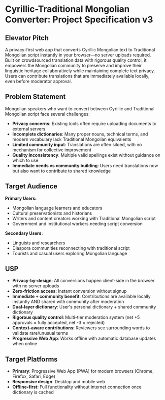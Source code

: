 # Cyrillic-Traditional Mongolian Converter: Project Specification v3

## Elevator Pitch
A privacy-first web app that converts Cyrillic Mongolian text to Traditional Mongolian script instantly in your browser—no server uploads required. Built on crowdsourced translation data with rigorous quality control, it empowers the Mongolian community to preserve and improve their linguistic heritage collaboratively while maintaining complete text privacy. Users can contribute translations that are immediately available locally, even before moderator approval.

## Problem Statement
Mongolian speakers who want to convert between Cyrillic and Traditional Mongolian script face several challenges:
- **Privacy concerns**: Existing tools often require uploading documents to external servers
- **Incomplete dictionaries**: Many proper nouns, technical terms, and modern vocabulary lack Traditional Mongolian equivalents
- **Limited community input**: Translations are often siloed, with no mechanism for collective improvement
- **Quality inconsistency**: Multiple valid spellings exist without guidance on which to use
- **Immediate needs vs community building**: Users need translations now but also want to contribute to shared knowledge

## Target Audience
**Primary Users:**
- Mongolian language learners and educators
- Cultural preservationists and historians
- Writers and content creators working with Traditional Mongolian script
- Government and institutional workers needing script conversion

**Secondary Users:**
- Linguists and researchers
- Diaspora communities reconnecting with traditional script
- Tourists and casual users exploring Mongolian language

## USP
- **Privacy-by-design**: All conversions happen client-side in the browser with no server uploads
- **Zero-friction access**: Instant conversion without signup
- **Immediate + community benefit**: Contributions are available locally instantly AND shared with community after moderation
- **Dual-layer dictionary**: User's personal dictionary + shared community dictionary
- **Rigorous quality control**: Multi-tier moderation system (net +5 approvals = fully accepted, net -3 = rejected)
- **Context-aware contributions**: Reviewers see surrounding words to validate rare/unusual terms
- **Progressive Web App**: Works offline with automatic database updates when online

## Target Platforms
- **Primary**: Progressive Web App (PWA) for modern browsers (Chrome, Firefox, Safari, Edge)
- **Responsive design**: Desktop and mobile web
- **Offline-first**: Full functionality without internet connection once dictionary is cached
